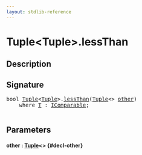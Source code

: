 ```yaml
---
layout: stdlib-reference
---
```


# Tuple\<Tuple\>\.lessThan

## Description





## Signature 

<pre>
<span class="code_keyword">bool</span> <a href="/stdlib-reference/types/tuple-0/index" class="code_type">Tuple</a>&lt;<a href="/stdlib-reference/types/tuple-0/index" class="code_type">Tuple</a>&gt;.<a href="/stdlib-reference/types/tuple-0/lessthan-4">lessThan</a>(<a href="/stdlib-reference/types/tuple-0/index" class="code_type">Tuple</a>&lt;&gt; <a href="/stdlib-reference/types/tuple-0/lessthan-4#decl-other" class="code_param">other</a>)
    <span class='code_keyword'>where</span> <a href="/stdlib-reference/types/tuple-0/index#typeparam-T" class="code_type">T</a> : <a href="/stdlib-reference/interfaces/icomparable-01/index" class="code_type">IComparable</a>;

</pre>

## Parameters

#### other  : [Tuple](/stdlib-reference/types/tuple-0/index)\<\> {#decl-other}

